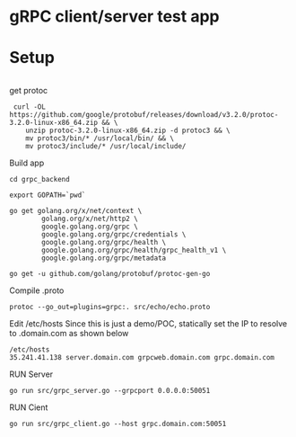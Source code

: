 # gRPC client/server test app


# Setup

```apt-get update -y && apt-get install -y build-essential wget unzip curl
```

get protoc

```
 curl -OL https://github.com/google/protobuf/releases/download/v3.2.0/protoc-3.2.0-linux-x86_64.zip && \
    unzip protoc-3.2.0-linux-x86_64.zip -d protoc3 && \
    mv protoc3/bin/* /usr/local/bin/ && \
    mv protoc3/include/* /usr/local/include/
```


Build app

```
cd grpc_backend

export GOPATH=`pwd`

go get golang.org/x/net/context \
        golang.org/x/net/http2 \
        google.golang.org/grpc \
        google.golang.org/grpc/credentials \
        google.golang.org/grpc/health \
        google.golang.org/grpc/health/grpc_health_v1 \
        google.golang.org/grpc/metadata

go get -u github.com/golang/protobuf/protoc-gen-go
```


Compile .proto

```
protoc --go_out=plugins=grpc:. src/echo/echo.proto
```



Edit /etc/hosts
  Since this is just a demo/POC, statically set the IP to resolve to .domain.com as shown below

```
/etc/hosts
35.241.41.138 server.domain.com grpcweb.domain.com grpc.domain.com
```

RUN Server

```
go run src/grpc_server.go --grpcport 0.0.0.0:50051
```

RUN Cient

```
go run src/grpc_client.go --host grpc.domain.com:50051
```